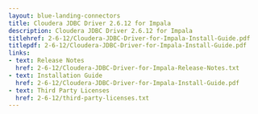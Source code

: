 ```yaml
---
layout: blue-landing-connectors
title: Cloudera JDBC Driver 2.6.12 for Impala
description: Cloudera JDBC Driver 2.6.12 for Impala
titlehref: 2-6-12/Cloudera-JDBC-Driver-for-Impala-Install-Guide.pdf
titlepdf: 2-6-12/Cloudera-JDBC-Driver-for-Impala-Install-Guide.pdf
links:
- text: Release Notes
  href: 2-6-12/Cloudera-JDBC-Driver-for-Impala-Release-Notes.txt
- text: Installation Guide
  href: 2-6-12/Cloudera-JDBC-Driver-for-Impala-Install-Guide.pdf
- text: Third Party Licenses
  href: 2-6-12/third-party-licenses.txt
---
```


